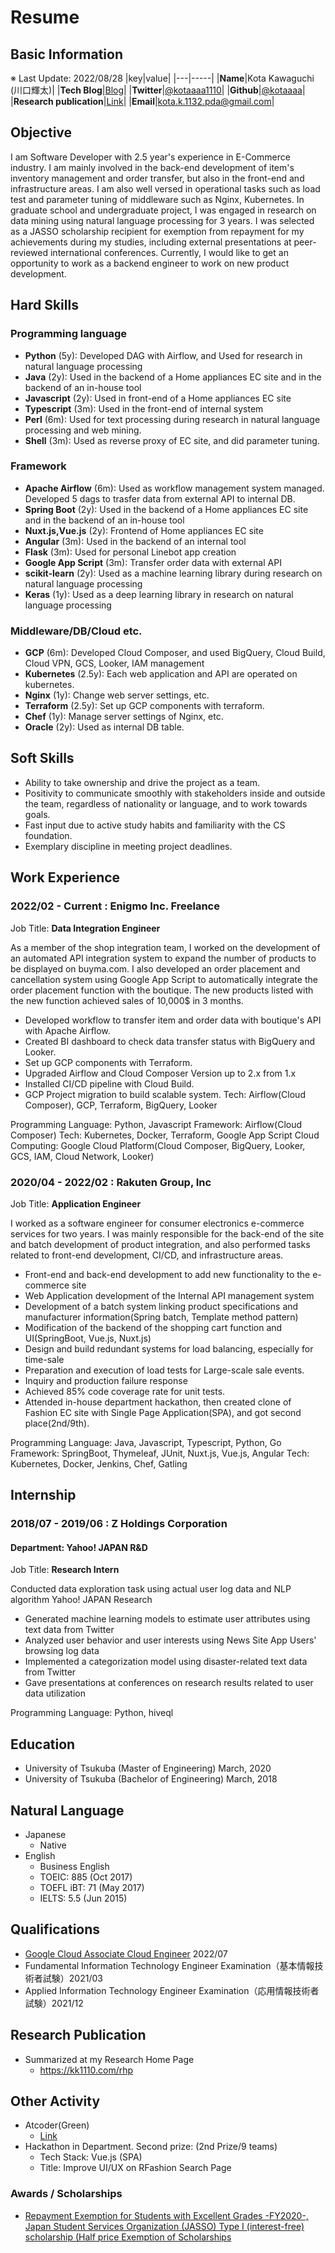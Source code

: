 # **Resume**

## **Basic Information**

※ Last Update: 2022/08/28
|key|value|
|---|-----|
|**Name**|Kota Kawaguchi (川口輝太)|
|**Tech Blog**|[Blog](https://kotaaaa1110blogs.gatsbyjs.io/)|
|**Twitter**|[@kotaaaa1110](https://twitter.com/kotaaaa1110)|
|**Github**|[@kotaaaa](https://github.com/kotaaaa)|
|**Research publication**|[Link](https://kk1110.com/rhp)|
|**Email**|kota.k.1132.pda@gmail.com|

## **Objective**

I am Software Developer with 2.5 year's experience in E-Commerce industry.
I am mainly involved in the back-end development of item's inventory management and order transfer, but also in the front-end and infrastructure areas. I am also well versed in operational tasks such as load test and parameter tuning of middleware such as Nginx, Kubernetes. In graduate school and undergraduate project, I was engaged in research on data mining using natural language processing for 3 years. I was selected as a JASSO scholarship recipient for exemption from repayment for my achievements during my studies, including external presentations at peer-reviewed international conferences. Currently, I would like to get an opportunity to work as a backend engineer to work on new product development.

## **Hard Skills**

### Programming language

- **Python** (5y): Developed DAG with Airflow, and Used for research in natural language processing
- **Java** (2y): Used in the backend of a Home appliances EC site and in the backend of an in-house tool
- **Javascript** (2y): Used in front-end of a Home appliances EC site
- **Typescript** (3m): Used in the front-end of internal system
- **Perl** (6m): Used for text processing during research in natural language processing and web mining.
- **Shell** (3m): Used as reverse proxy of EC site, and did parameter tuning.

### Framework

- **Apache Airflow** (6m): Used as workflow management system managed. Developed 5 dags to trasfer data from external API to internal DB.
- **Spring Boot** (2y): Used in the backend of a Home appliances EC site and in the backend of an in-house tool
- **Nuxt.js,Vue.js** (2y): Frontend of Home appliances EC site
- **Angular** (3m): Used in the backend of an internal tool
- **Flask** (3m): Used for personal Linebot app creation
- **Google App Script** (3m): Transfer order data with external API
- **scikit-learn** (2y): Used as a machine learning library during research on natural language processing
- **Keras** (1y): Used as a deep learning library in research on natural language processing

### Middleware/DB/Cloud etc.

- **GCP** (6m): Developed Cloud Composer, and used BigQuery, Cloud Build, Cloud VPN, GCS, Looker, IAM management
- **Kubernetes** (2.5y): Each web application and API are operated on kubernetes.
- **Nginx** (1y): Change web server settings, etc.
- **Terraform** (2.5y): Set up GCP components with terraform.
- **Chef** (1y): Manage server settings of Nginx, etc.
- **Oracle** (2y): Used as internal DB table.

## **Soft Skills**

- Ability to take ownership and drive the project as a team.
- Positivity to communicate smoothly with stakeholders inside and outside the team, regardless of nationality or language, and to work towards goals.
- Fast input due to active study habits and familiarity with the CS foundation.
- Exemplary discipline in meeting project deadlines.

## **Work Experience**

### 2022/02 - Current : Enigmo Inc. Freelance

Job Title: **Data Integration Engineer**

As a member of the shop integration team, I worked on the development of an automated API integration system to expand the number of products to be displayed on buyma.com.
I also developed an order placement and cancellation system using Google App Script to automatically integrate the order placement function with the boutique.
The new products listed with the new function achieved sales of 10,000$ in 3 months.

- Developed workflow to transfer item and order data with boutique's API with Apache Airflow.
- Created BI dashboard to check data transfer status with BigQuery and Looker.
- Set up GCP components with Terraform.
- Upgraded Airflow and Cloud Composer Version up to 2.x from 1.x
- Installed CI/CD pipeline with Cloud Build.
- GCP Project migration to build scalable system.
  Tech: Airflow(Cloud Composer), GCP, Terraform, BigQuery, Looker

Programming Language: Python, Javascript
Framework: Airflow(Cloud Composer)
Tech: Kubernetes, Docker, Terraform, Google App Script
Cloud Computing: Google Cloud Platform(Cloud Composer, BigQuery, Looker, GCS, IAM, Cloud Network, Looker)

### 2020/04 - 2022/02 : **Rakuten Group, Inc**

Job Title: **Application Engineer**

I worked as a software engineer for consumer electronics e-commerce services for two years. I was mainly responsible for the back-end of the site and batch development of product integration, and also performed tasks related to front-end development, CI/CD, and infrastructure areas.

- Front-end and back-end development to add new functionality to the e-commerce site
- Web Application development of the Internal API management system
- Development of a batch system linking product specifications and manufacturer information(Spring batch, Template method pattern)
- Modification of the backend of the shopping cart function and UI(SpringBoot, Vue.js, Nuxt.js)
- Design and build redundant systems for load balancing, especially for time-sale
- Preparation and execution of load tests for Large-scale sale events.
- Inquiry and production failure response
- Achieved 85% code coverage rate for unit tests.
- Attended in-house department hackathon, then created clone of Fashion EC site with Single Page Application(SPA), and got second place(2nd/9th).

Programming Language: Java, Javascript, Typescript, Python, Go
Framework: SpringBoot, Thymeleaf, JUnit, Nuxt.js, Vue.js, Angular
Tech: Kubernetes, Docker, Jenkins, Chef, Gatling

## **Internship**

### 2018/07 - 2019/06 : Z Holdings Corporation

#### Department: **Yahoo! JAPAN R&D**

Job Title: **Research Intern**

Conducted data exploration task using actual user log data and NLP algorithm Yahoo! JAPAN Research

- Generated machine learning models to estimate user attributes using text data from Twitter
- Analyzed user behavior and user interests using News Site App Users' browsing log data
- Implemented a categorization model using disaster-related text data from Twitter
- Gave presentations at conferences on research results related to user data utilization

Programming Language: Python, hiveql

## **Education**

- University of Tsukuba (Master of Engineering) March, 2020
- University of Tsukuba (Bachelor of Engineering) March, 2018

## Natural Language

- Japanese
  - Native
- English
  - Business English
  - TOEIC: 885 (Oct 2017)
  - TOEFL iBT: 71 (May 2017)
  - IELTS: 5.5 (Jun 2015)

## Qualifications

- [Google Cloud Associate Cloud Engineer](https://www.credential.net/f0e91b5b-37a6-4257-b6cb-d983a8458e65?key=4bdeaa38e98b672109444214a4665b1a3d32836eceaefe2c1eb0969d8129a188) 2022/07
- Fundamental Information Technology Engineer Examination（基本情報技術者試験）2021/03
- Applied Information Technology Engineer Examination（応用情報技術者試験）2021/12

## Research Publication

- Summarized at my Research Home Page
  - https://kk1110.com/rhp

## Other Activity

- Atcoder(Green)
  - [Link](https://atcoder.jp/users/kotakota1110)
- Hackathon in Department. Second prize: (2nd Prize/9 teams)
  - Tech Stack: Vue.js (SPA)
  - Title: Improve UI/UX on RFashion Search Page

### Awards / Scholarships

- [Repayment Exemption for Students with Excellent Grades -FY2020-, Japan Student Services Organization (JASSO) Type I (interest-free) scholarship (Half price Exemption of Scholarships](https://www.jasso.go.jp/shogakukin/taiyochu/gyosekimenjyo/index.html)
